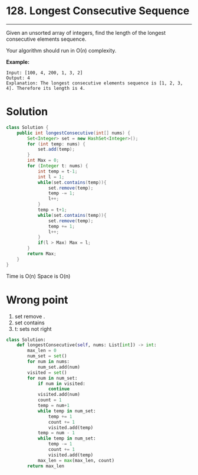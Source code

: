 # 128. Longest Consecutive Sequence

------

Given an unsorted array of integers, find the length of the longest consecutive elements sequence.

Your algorithm should run in O(*n*) complexity.

**Example:**

```
Input: [100, 4, 200, 1, 3, 2]
Output: 4
Explanation: The longest consecutive elements sequence is [1, 2, 3, 4]. Therefore its length is 4.
```

# Solution

```java
class Solution {
    public int longestConsecutive(int[] nums) {
        Set<Integer> set = new HashSet<Integer>();
        for (int temp: nums) {
            set.add(temp);
        }
        int Max = 0;
        for (Integer t: nums) {
            int temp = t-1;
            int l = 1;
            while(set.contains(temp)){
                set.remove(temp);
                temp -= 1;
                l++;
            }
            temp = t+1;
            while(set.contains(temp)){
                set.remove(temp);
                temp += 1;
                l++;
            }
            if(l > Max) Max = l;
        }
        return Max;
    }
}
```

Time is O(n) Space is O(n)

# Wrong point 

1. set remove .
2. set contains
3. t: sets not right


```python
class Solution:
    def longestConsecutive(self, nums: List[int]) -> int:
        max_len = 0
        num_set = set()
        for num in nums:
            num_set.add(num)
        visited = set()
        for num in num_set:
            if num in visited:
                continue
            visited.add(num)
            count = 1
            temp = num+1
            while temp in num_set:
                temp += 1
                count += 1
                visited.add(temp)
            temp = num - 1
            while temp in num_set:
                temp -= 1
                count += 1
                visited.add(temp)
            max_len = max(max_len, count)
        return max_len
```